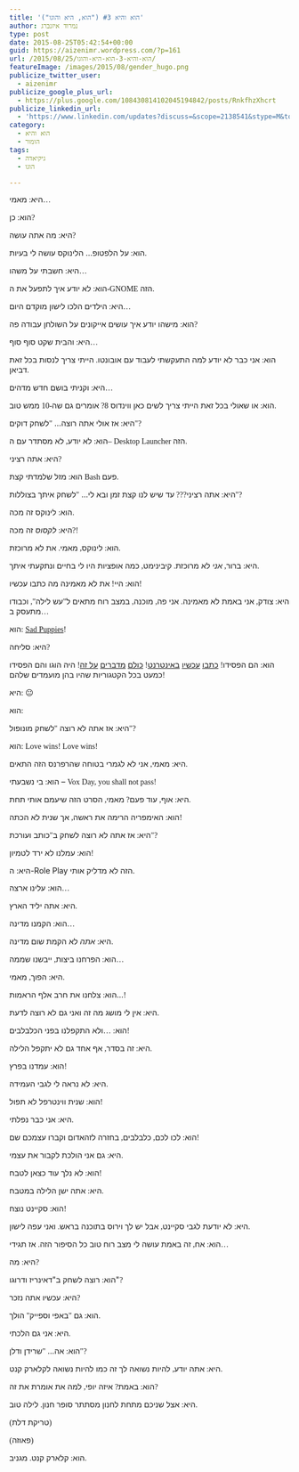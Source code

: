 ```yaml
---
title: 'הוא והיא #3 ("הוא, היא והוגו")'
author: נמרוד איזנברג
type: post
date: 2015-08-25T05:42:54+00:00
guid: https://aizenimr.wordpress.com/?p=161
url: /2015/08/25/הוא-והיא-3-הוא-היא-והוגו/
featureImage: /images/2015/08/gender_hugo.png
publicize_twitter_user:
  - aizenimr
publicize_google_plus_url:
  - https://plus.google.com/108430814102045194842/posts/RnkfhzXhcrt
publicize_linkedin_url:
  - 'https://www.linkedin.com/updates?discuss=&scope=2138541&stype=M&topic=6041816829486260224&type=U&a=NTv-'
category:
  - הוא והיא
  - הומור
tags:
  - גיקיאדה
  - הוגו

---
```

<span lang="he-IL">היא</span><span style="font-family:'Liberation Serif', serif;"><span lang="en-US">: </span></span><span lang="he-IL">מאמי</span><span style="font-family:'Liberation Serif', serif;"><span lang="en-US">&#8230;</span></span>

<span lang="he-IL">הוא</span><span style="font-family:'Liberation Serif', serif;"><span lang="en-US">: </span></span><span lang="he-IL">כן</span><span style="font-family:'Liberation Serif', serif;"><span lang="en-US">?</span></span>

<span lang="he-IL">היא</span><span style="font-family:'Liberation Serif', serif;"><span lang="en-US">: </span></span><span lang="he-IL">מה אתה עושה</span><span style="font-family:'Liberation Serif', serif;"><span lang="en-US">?</span></span>

<span lang="he-IL">הוא</span><span style="font-family:'Liberation Serif', serif;"><span lang="en-US">: </span></span><span lang="he-IL">על הלפטופ… הלינוקס עושה לי בעיות</span><span style="font-family:'Liberation Serif', serif;"><span lang="en-US">.</span></span>

<span lang="he-IL">היא</span><span style="font-family:'Liberation Serif', serif;"><span lang="en-US">: </span></span><span lang="he-IL">חשבתי על משהו</span><span style="font-family:'Liberation Serif', serif;"><span lang="en-US">&#8230;</span></span>

<span lang="he-IL">הוא</span><span style="font-family:'Liberation Serif', serif;"><span lang="en-US">: </span></span><span lang="he-IL">לא יודע איך לתפעל את ה</span><span style="font-family:'Liberation Serif', serif;"><span lang="en-US">-GNOME </span></span><span lang="he-IL">הזה</span><span style="font-family:'Liberation Serif', serif;"><span lang="en-US">.</span></span>

<span lang="he-IL">היא</span><span style="font-family:'Liberation Serif', serif;"><span lang="en-US">: </span></span><span lang="he-IL">הילדים הלכו לישון מוקדם היום</span><span style="font-family:'Liberation Serif', serif;"><span lang="en-US">&#8230;</span></span>

<span lang="he-IL">הוא</span><span style="font-family:'Liberation Serif', serif;"><span lang="en-US">: </span></span><span lang="he-IL">מישהו יודע איך עושים אייקונים על השולחן עבודה פה</span><span style="font-family:'Liberation Serif', serif;"><span lang="en-US">?</span></span>

<span lang="he-IL">היא</span><span style="font-family:'Liberation Serif', serif;"><span lang="en-US">: </span></span><span lang="he-IL">והבית שקט סוף סוף</span><span style="font-family:'Liberation Serif', serif;"><span lang="en-US">&#8230;</span></span>

<span lang="he-IL">הוא</span><span style="font-family:'Liberation Serif', serif;"><span lang="en-US">: </span></span><span lang="he-IL">אני כבר לא יודע למה התעקשתי לעבוד עם אובונטו</span><span style="font-family:'Liberation Serif', serif;"><span lang="en-US">. </span></span><span lang="he-IL">הייתי צריך לנסות בכל זאת דביאן</span><span style="font-family:'Liberation Serif', serif;"><span lang="en-US">.</span></span>

<span lang="he-IL">היא</span><span style="font-family:'Liberation Serif', serif;"><span lang="en-US">: </span></span><span lang="he-IL">וקניתי בושם חדש מדהים</span><span style="font-family:'Liberation Serif', serif;"><span lang="en-US">&#8230;</span></span>

<span lang="he-IL">הוא</span><span style="font-family:'Liberation Serif', serif;"><span lang="en-US">: </span></span><span lang="he-IL">או שאולי בכל זאת הייתי צריך לשים כאן ווינדוס </span><span style="font-family:'Liberation Serif', serif;"><span lang="en-US">8? </span></span><span lang="he-IL">אומרים גם שה</span><span style="font-family:'Liberation Serif', serif;"><span lang="en-US">-10 </span></span><span lang="he-IL">ממש טוב</span><span style="font-family:'Liberation Serif', serif;"><span lang="en-US">.</span></span>

<span lang="he-IL">היא</span><span style="font-family:'Liberation Serif', serif;"><span lang="en-US">: </span></span><span lang="he-IL">אז אולי אתה רוצה… </span><span style="font-family:'Liberation Serif', serif;"><span lang="en-US">"</span></span><span lang="he-IL">לשחק דוקים</span><span style="font-family:'Liberation Serif', serif;"><span lang="en-US">"?</span></span>

<span lang="he-IL">הוא</span><span style="font-family:'Liberation Serif', serif;"><span lang="en-US">: </span></span><span lang="he-IL">לא יודע</span><span style="font-family:'Liberation Serif', serif;"><span lang="en-US">, </span></span><span lang="he-IL">לא מסתדר עם ה</span><span style="font-family:'Liberation Serif', serif;"><span lang="en-US">&#8211; Desktop Launcher </span></span><span lang="he-IL">הזה</span><span style="font-family:'Liberation Serif', serif;"><span lang="en-US">.</span></span>

<span lang="he-IL">היא</span><span style="font-family:'Liberation Serif', serif;"><span lang="en-US">: </span></span><span lang="he-IL">אתה רציני</span><span style="font-family:'Liberation Serif', serif;"><span lang="en-US">?</span></span>

<span lang="he-IL">הוא</span><span style="font-family:'Liberation Serif', serif;"><span lang="en-US">: </span></span><span lang="he-IL">מזל שלמדתי קצת </span><span style="font-family:'Liberation Serif', serif;"><span lang="en-US">Bash </span></span><span lang="he-IL">פעם</span><span style="font-family:'Liberation Serif', serif;"><span lang="en-US">.</span></span>

<span lang="he-IL">היא</span><span style="font-family:'Liberation Serif', serif;"><span lang="en-US">: </span></span><span lang="he-IL">אתה רציני</span><span style="font-family:'Liberation Serif', serif;"><span lang="en-US">??? </span></span><span lang="he-IL">עד שיש לנו קצת זמן ובא לי… </span><span style="font-family:'Liberation Serif', serif;"><span lang="en-US">"</span></span><span lang="he-IL">לשחק איתך בצוללות</span><span style="font-family:'Liberation Serif', serif;"><span lang="en-US">"?</span></span>

<span lang="he-IL">הוא</span><span style="font-family:'Liberation Serif', serif;"><span lang="en-US">: </span></span><span lang="he-IL">לינוקס זה מכה</span><span style="font-family:'Liberation Serif', serif;"><span lang="en-US">.</span></span>

<span lang="he-IL">היא</span><span style="font-family:'Liberation Serif', serif;"><span lang="en-US">: </span></span><span lang="he-IL"><i>לקסוס</i> זה מכה</span><span style="font-family:'Liberation Serif', serif;"><span lang="en-US">?!</span></span>

<span lang="he-IL">הוא</span><span style="font-family:'Liberation Serif', serif;"><span lang="en-US">: </span></span><span lang="he-IL">לינוקס</span><span style="font-family:'Liberation Serif', serif;"><span lang="en-US">, </span></span><span lang="he-IL">מאמי</span><span style="font-family:'Liberation Serif', serif;"><span lang="en-US">. </span></span><span lang="he-IL">את לא מרוכזת</span><span style="font-family:'Liberation Serif', serif;"><span lang="en-US">.</span></span>

<span lang="he-IL">היא</span><span style="font-family:'Liberation Serif', serif;"><span lang="en-US">: </span></span><span lang="he-IL">ברור</span><span style="font-family:'Liberation Serif', serif;"><span lang="en-US">, </span></span><span lang="he-IL"><i>אני</i> לא מרוכזת</span><span style="font-family:'Liberation Serif', serif;"><span lang="en-US">. </span></span><span lang="he-IL">קיבינימט</span><span style="font-family:'Liberation Serif', serif;"><span lang="en-US">, </span></span><span lang="he-IL">כמה אופציות היו לי בחיים ונתקעתי איתך</span><span style="font-family:'Liberation Serif', serif;"><span lang="en-US">.</span></span>

<span lang="he-IL">הוא</span><span style="font-family:'Liberation Serif', serif;"><span lang="en-US">: </span></span><span lang="he-IL">היי</span><span style="font-family:'Liberation Serif', serif;"><span lang="en-US">! </span></span><span lang="he-IL">את לא מאמינה מה כתבו עכשיו</span><span style="font-family:'Liberation Serif', serif;"><span lang="en-US">!</span></span>

<span lang="he-IL">היא</span><span style="font-family:'Liberation Serif', serif;"><span lang="en-US">: </span></span><span lang="he-IL">צודק</span><span style="font-family:'Liberation Serif', serif;"><span lang="en-US">, </span></span><span lang="he-IL">אני באמת לא מאמינה</span><span style="font-family:'Liberation Serif', serif;"><span lang="en-US">. </span></span><span lang="he-IL">אני פה</span><span style="font-family:'Liberation Serif', serif;"><span lang="en-US">, </span></span><span lang="he-IL">מוכנה</span><span style="font-family:'Liberation Serif', serif;"><span lang="en-US">, </span></span><span lang="he-IL">במצב רוח מתאים ל</span><span style="font-family:'Liberation Serif', serif;"><span lang="en-US">"</span></span><span lang="he-IL">עש לילה</span><span style="font-family:'Liberation Serif', serif;"><span lang="en-US">", </span></span><span lang="he-IL">וכבודו מתעסק ב</span><span style="font-family:'Liberation Serif', serif;"><span lang="en-US">&#8230;</span></span>

<span lang="he-IL">הוא</span><span style="font-family:'Liberation Serif', serif;"><span lang="en-US">: <a href="http://boingboing.net/2015/08/23/sad-puppies-rabid-puppies-los.html" target="_blank" rel="noopener noreferrer">Sad Puppies</a>!</span></span>

<span lang="he-IL">היא</span><span style="font-family:'Liberation Serif', serif;"><span lang="en-US">: </span></span><span lang="he-IL">סליחה</span><span style="font-family:'Liberation Serif', serif;"><span lang="en-US">?</span></span>

<span lang="he-IL">הוא</span><span style="font-family:'Liberation Serif', serif;"><span lang="en-US">: </span></span><span lang="he-IL">הם הפסידו</span><span style="font-family:'Liberation Serif', serif;"><span lang="en-US">! </span></span><span lang="he-IL"><a href="http://www.neiman.co.il/2015/08/10781" target="_blank" rel="noopener noreferrer">כתבו</a> <a href="http://e.walla.co.il/item/2884129" target="_blank" rel="noopener noreferrer">עכשיו</a> <a href="http://my2centssf.blogspot.co.il/2015/08/blog-post_23.html" target="_blank" rel="noopener noreferrer">באינטרנט</a></span><span lang="en-US"><span style="font-family:'Liberation Serif', serif;">! </span><a href="http://www.latimes.com/books/jacketcopy/la-et-jc-no-love-for-sad-puppies-hugo-awards-20150824-story.html" target="_blank" rel="noopener noreferrer">כולם</a> <a href="http://www.theguardian.com/books/booksblog/2015/aug/24/diversity-wins-as-the-sad-puppies-lose-at-the-hugo-awards" target="_blank" rel="noopener noreferrer">מדברים</a> <a href="http://www.wired.com/2015/08/won-science-fictions-hugo-awards-matters/" target="_blank" rel="noopener noreferrer">על זה</a></span><span style="font-family:'Liberation Serif', serif;"><span lang="en-US">! </span></span><span lang="he-IL">היה הוגו והם הפסידו כמעט בכל הקטגוריות שהיו בהן מועמדים שלהם</span><span style="font-family:'Liberation Serif', serif;"><span lang="en-US">!</span></span>

<span lang="he-IL">היא</span><span style="font-family:'Liberation Serif', serif;"><span lang="en-US">: 😐</span></span>

<span lang="he-IL">הוא</span><span style="font-family:'Liberation Serif', serif;"><span lang="en-US">: 🙂</span></span>

<span lang="he-IL">היא</span><span style="font-family:'Liberation Serif', serif;"><span lang="en-US">: </span></span><span lang="he-IL">אז אתה לא רוצה </span><span style="font-family:'Liberation Serif', serif;"><span lang="en-US">"</span></span><span lang="he-IL">לשחק מונופול</span><span style="font-family:'Liberation Serif', serif;"><span lang="en-US">"?</span></span>

<span lang="he-IL">הוא</span><span style="font-family:'Liberation Serif', serif;"><span lang="en-US">: Love wins! Love wins!</span></span>

<span lang="he-IL">היא</span><span style="font-family:'Liberation Serif', serif;"><span lang="en-US">: </span></span><span lang="he-IL">מאמי</span><span style="font-family:'Liberation Serif', serif;"><span lang="en-US">, </span></span><span lang="he-IL">אני לא לגמרי בטוחה שהרפרנס הזה התאים</span><span style="font-family:'Liberation Serif', serif;"><span lang="en-US">.</span></span>

<span lang="he-IL">הוא</span><span style="font-family:'Liberation Serif', serif;"><span lang="en-US">: </span></span><span lang="he-IL">בי נשבעתי – </span><span style="font-family:'Liberation Serif', serif;"><span lang="en-US">Vox Day, you shall not pass!</span></span>

<span lang="he-IL">היא</span><span style="font-family:'Liberation Serif', serif;"><span lang="en-US">: </span></span><span lang="he-IL">אוף</span><span style="font-family:'Liberation Serif', serif;"><span lang="en-US">, </span></span><span lang="he-IL">עוד פעם</span><span style="font-family:'Liberation Serif', serif;"><span lang="en-US">? </span></span><span lang="he-IL">מאמי</span><span style="font-family:'Liberation Serif', serif;"><span lang="en-US">, </span></span><span lang="he-IL">הסרט הזה שיעמם אותי תחת</span><span style="font-family:'Liberation Serif', serif;"><span lang="en-US">.</span></span>

<span lang="he-IL">הוא</span><span style="font-family:'Liberation Serif', serif;"><span lang="en-US">: </span></span><span lang="he-IL">האימפריה הרימה את ראשה</span><span style="font-family:'Liberation Serif', serif;"><span lang="en-US">, </span></span><span lang="he-IL">אך שנית לא הכתה</span><span style="font-family:'Liberation Serif', serif;"><span lang="en-US">!</span></span>

<span lang="he-IL">היא</span><span style="font-family:'Liberation Serif', serif;"><span lang="en-US">: </span></span><span lang="he-IL">אז אתה לא רוצה לשחק ב</span><span style="font-family:'Liberation Serif', serif;"><span lang="en-US">"</span></span><span lang="he-IL">כותב ועורכת</span><span style="font-family:'Liberation Serif', serif;"><span lang="en-US">"?</span></span>

<span lang="he-IL">הוא</span><span style="font-family:'Liberation Serif', serif;"><span lang="en-US">: </span></span><span lang="he-IL">עמלנו לא ירד לטמיון</span><span style="font-family:'Liberation Serif', serif;"><span lang="en-US">!</span></span>

היא: ה-Role Play הזה לא מדליק אותי.

<span lang="he-IL">הוא: עלינו ארצה</span><span style="font-family:'Liberation Serif', serif;"><span lang="en-US">&#8230;</span></span>

<span lang="he-IL">היא</span><span style="font-family:'Liberation Serif', serif;"><span lang="en-US">: </span></span><span lang="he-IL">אתה יליד הארץ</span><span style="font-family:'Liberation Serif', serif;"><span lang="en-US">.</span></span>

<span lang="he-IL">הוא</span><span style="font-family:'Liberation Serif', serif;"><span lang="en-US">: </span></span><span lang="he-IL">הקמנו מדינה</span><span style="font-family:'Liberation Serif', serif;"><span lang="en-US">&#8230;</span></span>

<span lang="he-IL">היא</span><span style="font-family:'Liberation Serif', serif;"><span lang="en-US">: </span></span><span lang="he-IL"><em>אתה</em> לא הקמת שום מדינה</span><span style="font-family:'Liberation Serif', serif;"><span lang="en-US">.</span></span>

<span lang="he-IL">הוא</span><span style="font-family:'Liberation Serif', serif;"><span lang="en-US">: </span></span><span lang="he-IL">הפרחנו ביצות</span><span style="font-family:'Liberation Serif', serif;"><span lang="en-US">, </span></span><span lang="he-IL">ייבשנו שממה</span><span style="font-family:'Liberation Serif', serif;"><span lang="en-US">&#8230;</span></span>

<span lang="he-IL">היא</span><span style="font-family:'Liberation Serif', serif;"><span lang="en-US">: </span></span><span lang="he-IL">הפוך</span><span style="font-family:'Liberation Serif', serif;"><span lang="en-US">, </span></span><span lang="he-IL">מאמי</span><span style="font-family:'Liberation Serif', serif;"><span lang="en-US">.</span></span>

<span lang="he-IL">הוא</span><span style="font-family:'Liberation Serif', serif;"><span lang="en-US">: </span></span><span lang="he-IL">צלחנו את חרב אלף הראמות…</span><span style="font-family:'Liberation Serif', serif;"><span lang="en-US">!</span></span>

<span lang="he-IL">היא</span><span style="font-family:'Liberation Serif', serif;"><span lang="en-US">: </span></span><span lang="he-IL">אין לי מושג מה זה ואני גם לא רוצה לדעת</span><span style="font-family:'Liberation Serif', serif;"><span lang="en-US">.</span></span>

<span lang="he-IL">הוא</span><span style="font-family:'Liberation Serif', serif;"><span lang="en-US">: …</span></span><span lang="he-IL">ולא התקפלנו בפני הכלבלבים</span><span style="font-family:'Liberation Serif', serif;"><span lang="en-US">!</span></span>

<span lang="he-IL">היא</span><span style="font-family:'Liberation Serif', serif;"><span lang="en-US">: </span></span><span lang="he-IL">זה בסדר</span><span style="font-family:'Liberation Serif', serif;"><span lang="en-US">, </span></span><span lang="he-IL">אף אחד גם לא יתקפל הלילה</span><span style="font-family:'Liberation Serif', serif;"><span lang="en-US">.</span></span>

<span lang="he-IL">הוא</span><span style="font-family:'Liberation Serif', serif;"><span lang="en-US">: </span></span><span lang="he-IL">עמדנו בפרץ</span><span style="font-family:'Liberation Serif', serif;"><span lang="en-US">!</span></span>

<span lang="he-IL">היא</span><span style="font-family:'Liberation Serif', serif;"><span lang="en-US">: </span></span><span lang="he-IL">לא נראה לי לגבי העמידה</span><span style="font-family:'Liberation Serif', serif;"><span lang="en-US">.</span></span>

<span lang="he-IL">הוא</span><span style="font-family:'Liberation Serif', serif;"><span lang="en-US">: </span></span><span lang="he-IL">שנית ווינטרפל לא תפול</span><span style="font-family:'Liberation Serif', serif;"><span lang="en-US">!</span></span>

<span lang="he-IL">היא</span><span style="font-family:'Liberation Serif', serif;"><span lang="en-US">: </span></span><span lang="he-IL">אני כבר נפלתי</span><span style="font-family:'Liberation Serif', serif;"><span lang="en-US">.</span></span>

<span lang="he-IL">הוא</span><span style="font-family:'Liberation Serif', serif;"><span lang="en-US">: </span></span><span lang="he-IL">לכו לכם</span><span style="font-family:'Liberation Serif', serif;"><span lang="en-US">, </span></span><span lang="he-IL">כלבלבים</span><span style="font-family:'Liberation Serif', serif;"><span lang="en-US">, </span></span><span lang="he-IL">בחזרה לזהאדום וקברו עצמכם שם</span><span style="font-family:'Liberation Serif', serif;"><span lang="en-US">!</span></span>

<span lang="he-IL">היא</span><span style="font-family:'Liberation Serif', serif;"><span lang="en-US">: </span></span><span lang="he-IL">גם אני הולכת לקבור את עצמי</span><span style="font-family:'Liberation Serif', serif;"><span lang="en-US">.</span></span>

<span lang="he-IL">הוא</span><span style="font-family:'Liberation Serif', serif;"><span lang="en-US">: </span></span><span lang="he-IL">לא נלך עוד כצאן לטבח</span><span style="font-family:'Liberation Serif', serif;"><span lang="en-US">!</span></span>

<span lang="he-IL">היא</span><span style="font-family:'Liberation Serif', serif;"><span lang="en-US">: </span></span><span lang="he-IL">אתה ישן הלילה במטבח</span><span style="font-family:'Liberation Serif', serif;"><span lang="en-US">.</span></span>

<span lang="he-IL">הוא</span><span style="font-family:'Liberation Serif', serif;"><span lang="en-US">: </span></span><span lang="he-IL">סקיינט נוצח</span><span style="font-family:'Liberation Serif', serif;"><span lang="en-US">!</span></span>

<span lang="he-IL">היא</span><span style="font-family:'Liberation Serif', serif;"><span lang="en-US">: </span></span><span lang="he-IL">לא יודעת לגבי סקיינט</span><span style="font-family:'Liberation Serif', serif;"><span lang="en-US">, </span></span><span lang="he-IL">אבל יש לך וירוס בתוכנה בראש</span><span style="font-family:'Liberation Serif', serif;"><span lang="en-US">. </span></span><span lang="he-IL">ואני עפה לישון</span><span style="font-family:'Liberation Serif', serif;"><span lang="en-US">.</span></span>

<span lang="he-IL">הוא</span><span style="font-family:'Liberation Serif', serif;"><span lang="en-US">: </span></span><span lang="he-IL">אח</span><span style="font-family:'Liberation Serif', serif;"><span lang="en-US">, </span></span><span lang="he-IL">זה באמת עושה לי מצב רוח טוב כל הסיפור הזה</span><span style="font-family:'Liberation Serif', serif;"><span lang="en-US">. </span></span><span lang="he-IL">אז תגידי</span><span style="font-family:'Liberation Serif', serif;"><span lang="en-US">&#8230;</span></span>

<span lang="he-IL">היא</span><span style="font-family:'Liberation Serif', serif;"><span lang="en-US">: </span></span><span lang="he-IL">מה</span><span style="font-family:'Liberation Serif', serif;"><span lang="en-US">?</span></span>

<a name=".D7.93.D7.90.D7.99.D7.A0.D7.A8.D7.99.D7.96_.D7.98.D7.90.D7.A8.D7.92.D7.90.D7.A8.D7.99.D7.99.D7.9F"></a> <span lang="he-IL">הוא</span><span style="font-family:'Liberation Serif', serif;"><span lang="en-US">: </span></span><span lang="he-IL">רוצה לשחק ב"דאינריז ודרוגו"</span><span style="font-family:'Liberation Serif', serif;"><span lang="en-US">?</span></span>

<span lang="he-IL">היא</span><span style="font-family:'Liberation Serif', serif;"><span lang="en-US">: </span></span><span lang="he-IL">עכשיו אתה נזכר</span><span style="font-family:'Liberation Serif', serif;"><span lang="en-US">?</span></span>

<span lang="he-IL">הוא</span><span style="font-family:'Liberation Serif', serif;"><span lang="en-US">: </span></span><span lang="he-IL">גם </span><span style="font-family:'Liberation Serif', serif;"><span lang="en-US">"</span></span><span lang="he-IL">באפי וספייק</span><span style="font-family:'Liberation Serif', serif;"><span lang="en-US">" </span></span><span lang="he-IL">הולך</span><span style="font-family:'Liberation Serif', serif;"><span lang="en-US">.</span></span>

<span lang="he-IL">היא</span><span style="font-family:'Liberation Serif', serif;"><span lang="en-US">: </span></span><span lang="he-IL">אני גם הלכתי</span><span style="font-family:'Liberation Serif', serif;"><span lang="en-US">.</span></span>

<span lang="he-IL">הוא</span><span style="font-family:'Liberation Serif', serif;"><span lang="en-US">: </span></span><span lang="he-IL">אה… </span><span style="font-family:'Liberation Serif', serif;"><span lang="en-US">"</span></span><span lang="he-IL">שרידן ודלן</span><span style="font-family:'Liberation Serif', serif;"><span lang="en-US">"?</span></span>

<span lang="he-IL">היא</span><span style="font-family:'Liberation Serif', serif;"><span lang="en-US">: </span></span><span lang="he-IL">אתה יודע</span><span style="font-family:'Liberation Serif', serif;"><span lang="en-US">, </span></span><span lang="he-IL">להיות נשואה לך זה כמו להיות נשואה לקלארק קנט</span><span style="font-family:'Liberation Serif', serif;"><span lang="en-US">.</span></span>

<span lang="he-IL">הוא</span><span style="font-family:'Liberation Serif', serif;"><span lang="en-US">: </span></span><span lang="he-IL">באמת</span><span style="font-family:'Liberation Serif', serif;"><span lang="en-US">? </span></span><span lang="he-IL">איזה יופי</span><span style="font-family:'Liberation Serif', serif;"><span lang="en-US">, </span></span><span lang="he-IL">למה את אומרת את זה</span><span style="font-family:'Liberation Serif', serif;"><span lang="en-US">?</span></span>

<span lang="he-IL">היא</span><span style="font-family:'Liberation Serif', serif;"><span lang="en-US">: </span></span><span lang="he-IL">אצל שניכם מתחת לחנון מסתתר סופר חנון</span><span style="font-family:'Liberation Serif', serif;"><span lang="en-US">. </span></span><span lang="he-IL">לילה טוב</span><span style="font-family:'Liberation Serif', serif;"><span lang="en-US">.</span></span>

<span style="font-family:'Liberation Serif', serif;"><span lang="en-US">(</span></span><span lang="he-IL">טריקת דלת</span><span style="font-family:'Liberation Serif', serif;"><span lang="en-US">)</span></span>

<span style="font-family:'Liberation Serif', serif;"><span lang="en-US">(</span></span><span lang="he-IL">פאוזה</span><span style="font-family:'Liberation Serif', serif;"><span lang="en-US">)</span></span>

<span lang="he-IL">הוא</span><span style="font-family:'Liberation Serif', serif;"><span lang="en-US">: </span></span><span lang="he-IL">קלארק קנט</span><span style="font-family:'Liberation Serif', serif;"><span lang="en-US">. </span></span><span lang="he-IL">מגניב</span><span style="font-family:'Liberation Serif', serif;"><span lang="en-US">.</span></span>